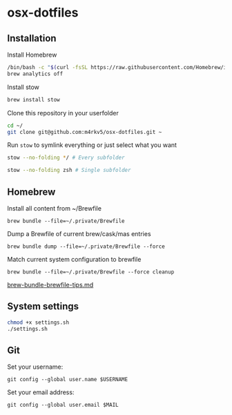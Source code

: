 # osx-dotfiles

## Installation

Install Homebrew

```bash
/bin/bash -c "$(curl -fsSL https://raw.githubusercontent.com/Homebrew/install/HEAD/install.sh)"
brew analytics off
```

Install stow

```bash
brew install stow
```

Clone this repository in your userfolder

```bash
cd ~/
git clone git@github.com:m4rkv5/osx-dotfiles.git ~
```

Run `stow` to symlink everything or just select what you want

```bash
stow --no-folding */ # Every subfolder
```

```bash
stow --no-folding zsh # Single subfolder
```

## Homebrew

Install all content from ~/Brewfile 

```
brew bundle --file=~/.private/Brewfile
```

Dump a Brewfile of current brew/cask/mas entries

```
brew bundle dump --file=~/.private/Brewfile --force
```

Match current system configuration to brewfile
```
brew bundle --file=~/.private/Brewfile --force cleanup
```
[brew-bundle-brewfile-tips.md](https://gist.github.com/ChristopherA/a579274536aab36ea9966f301ff14f3f#file-brew-bundle-brewfile-tips-md)

## System settings

```bash
chmod +x settings.sh
./settings.sh
```

## Git

Set your username:
```
git config --global user.name $USERNAME
```
Set your email address:
```
git config --global user.email $MAIL
```

